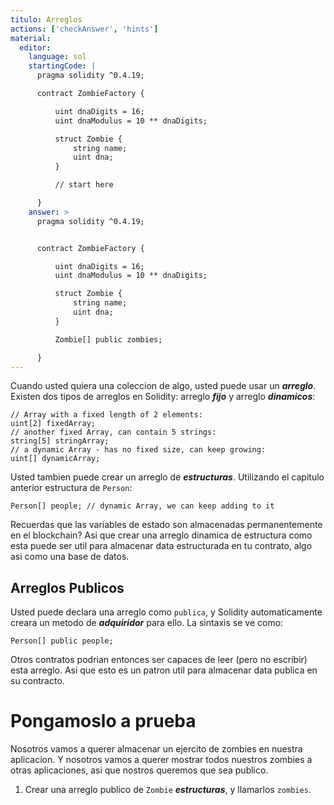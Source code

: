 ```yaml
---
titulo: Arreglos
actions: ['checkAnswer', 'hints']
material:
  editor:
    language: sol
    startingCode: |
      pragma solidity ^0.4.19;

      contract ZombieFactory {

          uint dnaDigits = 16;
          uint dnaModulus = 10 ** dnaDigits;

          struct Zombie {
              string name;
              uint dna;
          }

          // start here

      }
    answer: >
      pragma solidity ^0.4.19;


      contract ZombieFactory {

          uint dnaDigits = 16;
          uint dnaModulus = 10 ** dnaDigits;

          struct Zombie {
              string name;
              uint dna;
          }

          Zombie[] public zombies;

      }
---
```


Cuando usted quiera una coleccion de algo, usted puede usar un **_arreglo_**. Existen dos tipos de arreglos en Solidity: arreglo **_fijo_** y arreglo **_dinamicos_**:

```
// Array with a fixed length of 2 elements:
uint[2] fixedArray;
// another fixed Array, can contain 5 strings:
string[5] stringArray;
// a dynamic Array - has no fixed size, can keep growing:
uint[] dynamicArray;
```

Usted tambien puede crear un arreglo de  **_estructuras_**. Utilizando el capitulo anterior estructura de `Person`:

```
Person[] people; // dynamic Array, we can keep adding to it
```

Recuerdas que las variables de estado son almacenadas permanentemente en el blockchain? Asi que crear una arreglo dinamica de estructura como esta puede ser util para almacenar data estructurada en tu contrato, algo asi como una base de datos.

## Arreglos Publicos

Usted puede declara una arreglo como `publica`, y Solidity automaticamente creara un metodo de **_adquiridor_** para ello. La sintaxis se ve como:

```
Person[] public people;
```

Otros contratos podrian entonces ser capaces de leer (pero no escribir) esta arreglo. Asi que esto es un patron util para almacenar data publica en su contracto.

# Pongamoslo a prueba

Nosotros vamos a querer almacenar un ejercito de zombies en nuestra aplicacion. Y nosotros vamos a querer mostrar todos nuestros zombies a otras aplicaciones, asi que nostros queremos que sea publico.

1. Crear una arreglo publico de `Zombie` **_estructuras_**, y llamarlos `zombies`.
